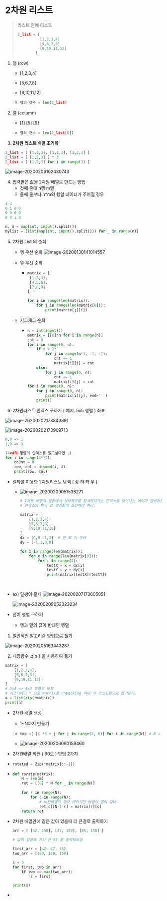 # 2차원 리스트

> 리스트 안에 리스트
>
> ```python
> 2_list = [
> 	    	[1,2,3,4]
> 	        [5,6,7,8]
> 	        [9,10,11,12]
> 	      ]
> ```



1. 행 (row)

   - [1,2,3,4]

   - [5,6,7,8]

   - [9,10,11,12]

   - ```python
     행의 갯수 = len(2_list)
     ```

     

2. 열 (column)

   - [1]
     [5]
     [9]

   - ```python
     열의 갯수 = len(2_list[0])
     ```

     



3.  **2차원 리스트 배열 초기화**

```python
2_list = [ [1,2,3], [1,2,3], [1,2,3] ]
2_list = [ [1,2,3] ] * 3
2_list = [ [1,2,3] for i in range(3) ]
```

![image-20200206102430743](img/image-20200206102430743.png)











4. 입력받은 값을 2차원 배열로 만드는 방법
   - 첫째 줄에 n행 m열
   - 둘째 줄부터 n*m의 행렬 데이터가 주어질 경우

```python
3 4
0 1 0 0
0 0 0 0
0 0 1 0

n, m = map(int, input().split())
mylist = [list(map(int, input().split())) for _ in range(n)]
```



5. 2차원 List 의 순회

   - 행 우선 순회 
     ![image-20200130141014557](img/image-20200130141014557.png)

     

   - 열 우선 순회

     - ```python
       matrix = [
       	[1,2,3],
       	[4,5,6],
       	[7,8,9]
       ]
       
       for i in range(len(matrix)):
           for j in range(len(matrix[0])):
               print(matrix[j][i])
       ```
   
       
   
   - 지그재그 순회
   
     - ```python
       n = int(input())
       matrix = [[0]*n for i in range(n)]
       cnt = 0
       for i in range(0, n):
           if i % 2:
               for j in range(n-1, -1, -1):
                   cnt += 1
                   matrix[i][j] = cnt
           else:
               for j in range(0, n):
                   cnt += 1
                   matrix[i][j] = cnt
       for i in range(0, n):
           for j in range(0, n):
               print(matrix[i][j], end=' ')
           print()
       ```





6. 2차원리스트 인덱스 구하기 ( 예시. 5x5 행렬 ) 좌표

![image-20200202173843891](img/image-20200202173843891.png)

![image-20200202173909713](img/image-20200202173909713.png)

```python
0,0 => 1
1,0 => 8

(4x4의 행렬의 인덱스를 알고싶다면..)
for i in range(4**2):
	count = 0
	row, col = divmod(i, 4)
	print(row, col)
```





- 델타를 이용한 2차원리스트 탐색 ( 상 하 좌 우 )

  - ![image-20200209051538271](img/image-20200209051538271.png)
    
    
    
    ```python
    # 2차원 배열의 양끝에서 상하좌우를 탐색하다가는 인덱스를 벗어나는 에러가 발생하는것 유의하여
    # 인덱스의 범위 값 설정할때 조심해야 한다.
    
    matrix = [
    	[1,2,3,4]
    	[5,6,7,8],
    	[9,10,11,12]
    ]
    dx = [0,0,-1,1]  # 왼 오 위 아래
    dy = [-1,1,0,0]
    
    for x in range(len(matrix)):
        for y in range(len(matrix[0])):
            for i in range(4):
                testX = x + dx[i]
                testY = y + dy[i]
                print(matrix[testX][testY])
        
        
    ```











- ex) 달팽이 문제
  ![image-20200207173605051](img/image-20200207173605051.png)

  
  ![image-20200209052323234](img/image-20200209052323234.png)
  
  
  
  
  
  















- 전치 행렬 구하기
  - 행과 열의 값이 반대인 행렬

1. 일반적인 알고리즘 방법으로 풀기

![image-20200205163443287](img/image-20200205163443287.png)



2. 내장함수 .zip() 을 사용하여 풀기

```python
matrix = [
	[1,2,3,4],
	[5,6,7,8],
	[9,10,11,12]
]
# 3x4 => 4x3 행렬로 바뀜
# 이스터에그 * 으로 matrix를 unpacking 하여 각 리스트들으로 뽑아준다.
a = list(zip(*matrix))
print(a)
```





- 2차원 배열 생성

  - 1~N까지 만들기

  - ```python
    tmp =[ [i *5 + j for j in range(1, 6)] for i in range(N)] # N = 5
    ```

  - ![image-20200206090159460](img/image-20200206090159460.png)

    

-  2차원배열 회전 ( 90도 ) 방법 2가지

  - ```python
    rotated = Zip(*matrix[::-1])
    ```

  - ```python
    def rorate(matrix):
    	N = len(m)
        ret = [[0] * N for _ in range(N)]
        
        for r in range(N):
            for c in range(N):
                # 바뀐배열의 행과 바뀌기전 배열의 열이 같다.
                ret[c][N-1-r] = matrix[r][c]
        return ret
    ```



- 2차원 배열안에 같은 값이 있을때 더 큰걸로 출력하기

  ```python
  arr = [ [42, 150], [47, 150], [55, 150] ] 
  
  # 값이 같을때 가장 큰 55 를 출력해보셈
  
  first_arr = [42, 47, 55]
  two_arr = [150, 150, 150]
  
  s = 0
  for first, two in arr:
      if two == max(two_arr):
          s = first
  
  print(s)
  ```

- 